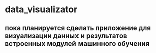 # data_visualizator
## пока планируется сделать приложение для визуализации данных и результатов встроенных модулей машинного обучения

